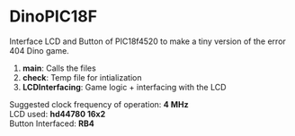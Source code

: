 # DinoPIC18F
Interface LCD and Button of PIC18f4520 to make a tiny version of the error 404 Dino game.

1. **main**: Calls the files
2. **check**: Temp file for intialization
3. **LCDInterfacing**: Game logic + interfacing with the LCD

Suggested clock frequency of operation: **4 MHz**  
LCD used: **hd44780 16x2**  
Button Interfaced: **RB4**
